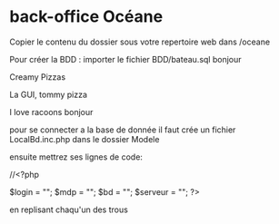 # back-office Océane

Copier le contenu du dossier sous votre repertoire web dans /oceane

Pour créer la BDD : importer le fichier BDD/bateau.sql
bonjour

Creamy Pizzas

La GUI, tommy pizza

I love racoons bonjour



pour se connecter a la base de donnée il faut crée un fichier LocalBd.inc.php dans le dossier Modele

ensuite mettrez ses lignes de code:

//<?php

$login = "";
   $mdp = "";
    $bd = "";
    $serveur = "";
?>

en replisant chaqu'un des trous